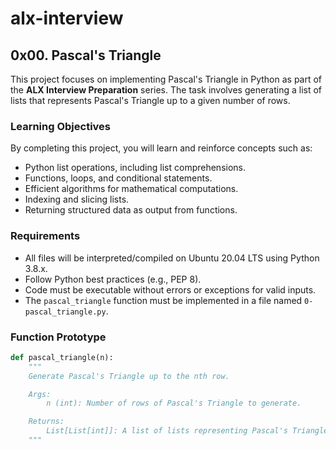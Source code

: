 # alx-interview

## 0x00. Pascal's Triangle

This project focuses on implementing Pascal's Triangle in Python as part of the **ALX Interview Preparation** series. The task involves generating a list of lists that represents Pascal's Triangle up to a given number of rows.

### Learning Objectives

By completing this project, you will learn and reinforce concepts such as:
- Python list operations, including list comprehensions.
- Functions, loops, and conditional statements.
- Efficient algorithms for mathematical computations.
- Indexing and slicing lists.
- Returning structured data as output from functions.

### Requirements

- All files will be interpreted/compiled on Ubuntu 20.04 LTS using Python 3.8.x.
- Follow Python best practices (e.g., PEP 8).
- Code must be executable without errors or exceptions for valid inputs.
- The `pascal_triangle` function must be implemented in a file named `0-pascal_triangle.py`.

### Function Prototype

```python
def pascal_triangle(n):
    """
    Generate Pascal's Triangle up to the nth row.

    Args:
        n (int): Number of rows of Pascal's Triangle to generate.

    Returns:
        List[List[int]]: A list of lists representing Pascal's Triangle.
    """
